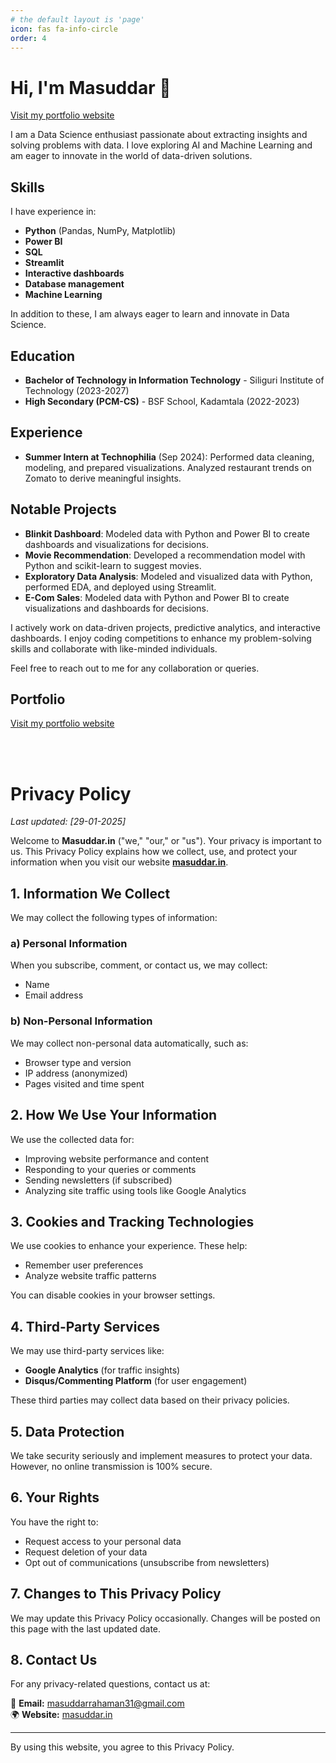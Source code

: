 ```yaml
---
# the default layout is 'page'
icon: fas fa-info-circle
order: 4
---
```





# Hi, I'm Masuddar 👋
[Visit my portfolio website](https://masuddar.netlify.app)

I am a Data Science enthusiast passionate about extracting insights and solving problems with data. I love exploring AI and Machine Learning and am eager to innovate in the world of data-driven solutions.

## Skills 
I have experience in:
- **Python** (Pandas, NumPy, Matplotlib)
- **Power BI**
- **SQL**
- **Streamlit**
- **Interactive dashboards**
- **Database management**
- **Machine Learning**

In addition to these, I am always eager to learn and innovate in Data Science.

## Education 
<!-- - **Bachelor of Science in Data Science & Application** - Indian Institute of Technology, Madras (2025) -->
- **Bachelor of Technology in Information Technology** - Siliguri Institute of Technology (2023-2027)
- **High Secondary (PCM-CS)** - BSF School, Kadamtala (2022-2023)

## Experience 
- **Summer Intern at Technophilia** (Sep 2024): Performed data cleaning, modeling, and prepared visualizations. Analyzed restaurant trends on Zomato to derive meaningful insights.

## Notable Projects 
- **Blinkit Dashboard**: Modeled data with Python and Power BI to create dashboards and visualizations for decisions.
- **Movie Recommendation**: Developed a recommendation model with Python and scikit-learn to suggest movies.
- **Exploratory Data Analysis**: Modeled and visualized data with Python, performed EDA, and deployed using Streamlit.
- **E-Com Sales**: Modeled data with Python and Power BI to create visualizations and dashboards for decisions.

I actively work on data-driven projects, predictive analytics, and interactive dashboards. I enjoy coding competitions to enhance my problem-solving skills and collaborate with like-minded individuals.

Feel free to reach out to me for any collaboration or queries.

## Portfolio
[Visit my portfolio website](https://masuddar.netlify.app)

<!-- > Add Markdown syntax content to file `_tabs/about.md`{: .filepath } and it will show up on this page.
{: .prompt-tip } -->


<br>
<br>

# Privacy Policy

_Last updated: [29-01-2025]_

Welcome to **Masuddar.in** ("we," "our," or "us"). Your privacy is important to us. This Privacy Policy explains how we collect, use, and protect your information when you visit our website **[masuddar.in](https://masuddar.in)**.

## 1. Information We Collect

We may collect the following types of information:

### a) Personal Information
When you subscribe, comment, or contact us, we may collect:
- Name
- Email address

### b) Non-Personal Information
We may collect non-personal data automatically, such as:
- Browser type and version
- IP address (anonymized)
- Pages visited and time spent

## 2. How We Use Your Information

We use the collected data for:
- Improving website performance and content
- Responding to your queries or comments
- Sending newsletters (if subscribed)
- Analyzing site traffic using tools like Google Analytics

## 3. Cookies and Tracking Technologies

We use cookies to enhance your experience. These help:
- Remember user preferences
- Analyze website traffic patterns

You can disable cookies in your browser settings.

## 4. Third-Party Services

We may use third-party services like:
- **Google Analytics** (for traffic insights)
- **Disqus/Commenting Platform** (for user engagement)

These third parties may collect data based on their privacy policies.

## 5. Data Protection

We take security seriously and implement measures to protect your data. However, no online transmission is 100% secure.

## 6. Your Rights

You have the right to:
- Request access to your personal data
- Request deletion of your data
- Opt out of communications (unsubscribe from newsletters)

## 7. Changes to This Privacy Policy

We may update this Privacy Policy occasionally. Changes will be posted on this page with the last updated date.

## 8. Contact Us

For any privacy-related questions, contact us at:

📧 **Email:** [masuddarrahaman31@gmail.com](mailto:masuddarrahaman31@gmail.com)  
🌍 **Website:** [masuddar.in](https://masuddar.in)

---

By using this website, you agree to this Privacy Policy.
